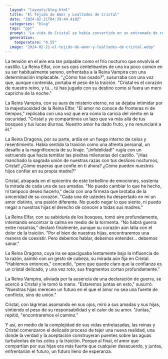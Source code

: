 ```yaml
---
  layout: "layouts/blog.html"
  title: "El Tejido de Amor y Lealtades de Cristal"
  date: "2024-02-21T04:39:44.410Z"
  categories: "blog"
  tags: "gpt"
  prompt: "La vida de Cristal se había convertido en un entramado de relaciones y responsabilidades que superaban cualquier cuento de hadas que hubiera escuchado en su juventud. Su corazón, dividido entre el amor y el deber, latía al ritmo de los mundos que ahora la reclamaban como suya.\r\n\r\nLa Reina Elfar, con su gracia etérea, había encontrado en Cristal una compañera de alma, alguien que compartía su amor por la vida y la naturaleza. Juntas, habían concebido doce elfas, cada una con la promesa de crecer tan fuerte y sabia como su madre y tan hermosa y gentil como su otra madre. La conexión entre ellas era palpable, un lazo que se fortalecía con cada risa y cada palabra de amor susurrada bajo la luz de las estrellas.\r\n\r\nPor otro lado, la Reina Dragona veía en Cristal una fuerza indomable, una pasión que igualaba la suya. Los cinco huevos de dragón que reposaban en la cámara más sagrada eran la prueba de su unión, y la promesa de un linaje que uniría la sabiduría ancestral de los dragones con la valentía humana. La Reina Dragona, con su fuego interior, había enseñado a Cristal el poder de la determinación y la importancia de la fuerza.\r\n\r\nSin embargo, en la sombra de la noche, Cristal se encontró con la Reina Vampira, cuya seducción era tan profunda como el abismo nocturno. En secreto, habían traído al mundo dos gemelas vampiras, cuya existencia era un misterio incluso para las otras reinas. La Reina Vampira, con su amor prohibido, había mostrado a Cristal el significado de la eternidad y el sabor de un amor que desafiaba las convenciones.\r\n\r\nCristal, atrapada en la red de sus propias decisiones, se encontró en una encrucijada de emociones y lealtades. Aunque había aceptado el amor de la Reina Elfar y la Reina Dragona, su corazón y su cuerpo también pertenecían a la noche ya los susurros de la Reina Vampira. La infidelidad no era un acto de malicia, sino un reflejo de la complejidad de su ser, dividido entre diferentes mundos y diferentes amores.\r\n\r\nLa situación se complicó aún más cuando las gemelas vampiras comenzaron a mostrar signos de su herencia mágica, y los huevos de dragón empezaron a resquebrajarse, anunciando la llegada de nuevas vidas que requerirían la guía y protección de todas sus madres. Las elfas, con su curiosidad innata y su conexión con la naturaleza, empezaron a explorar los bosques, ajenas a los secretos que su madre guardaba.\r\n\r\nLa Reina Elfar y la Reina Dragona, aunque no conocían la verdad completa, sentían que Cristal guardaba un secreto. Sin embargo, su amor y confianza en ella permanecían inquebrantables, creyendo que cualquier sombra que se cerniera sobre su relación sería disipada por la luz de la verdad cuando llegara el momento.\r\n\r\nCristal sabía que no podía ocultar la existencia de sus hijas vampiras por siempre, y que la verdad saldría a la luz, trayendo consigo consecuencias que tal vez no estaba preparada para enfrentar. Pero también sabía que cada una de sus hijas, sin importar su origen, era un puente hacia la unidad y la comprensión entre los reinos.\r\n\r\nLa historia de Cristal era una de amor en todas sus formas, de la complejidad de la vida y de la búsqueda de armonía en medio de la diversidad. Su viaje, lejos de haber concluido, apenas comenzaba, y cada día traía consigo la promesa de nuevas lecciones y la esperanza de un futuro en el que todos sus hijos pudieran coexistir en paz, libres de prejuicios y llenos de amor. pero la reina elfa y la reina dragon se dieron cuenta que cristal la humana hermosa tenia hijas gemelas con la reina vampira, la reina elfose puso mega celo de la reina vampiro, y la reina dragon embarazo mas cristal por que le iso infiel con la reina vampiro estaba muy celosa y enojada la reina dragon, la reina les queria esplicar por que le hacian eso a cristal, la reina elfo celo va ber guerra contigo si no te vas reina vampiro, no me voy a lejar de mi amor dijo la reina vampiro, cristal no me importa si me embarazan"
  generation: 
    temperature: "0.55"
  image: "2024-02-21-el-tejido-de-amor-y-lealtades-de-cristal.webp"
---
```

La tensión en el aire era tan palpable como el frío nocturno que envolvía el castillo. La Reina Elfar, con sus ojos centelleantes de una ira poco común en su ser habitualmente sereno, enfrentaba a la Reina Vampira con una determinación implacable. "¿Cómo has osado?", susurraba con una voz que, aunque contenida, portaba el peso de la traición. "Cristal es el corazón de nuestro reino, y tú... tú has jugado con su destino como si fuera un mero capricho de la noche."

La Reina Vampira, con su aura de misterio eterno, no se dejaba intimidar por la majestuosidad de la Reina Elfar. "El amor no conoce de fronteras ni de tiempos," replicaba con una voz que era como la caricia del viento en la oscuridad. "Cristal y yo compartimos un lazo que va más allá de tus bosques y tus luces diurnas. Nuestro amor ha dado fruto, y no renunciaré a él."

La Reina Dragona, por su parte, ardía en un fuego interno de celos y resentimiento. Había sentido la traición como una afrenta personal, un desafío a la magnificencia de su linaje. "¡Infidelidad!" rugía con un estruendo que hacía temblar las piedras milenarias del castillo. "¡Has manchado la sagrada unión de nuestras razas con tus deslices nocturnos, Cristal! ¿Cómo esperas que confíe en ti ahora? ¿Cómo pueden nuestros hijos confiar en su propia madre?"

Cristal, atrapada en el epicentro de este torbellino de emociones, sostenía la mirada de cada una de sus amadas. "No puedo cambiar lo que he hecho, ni tampoco deseo hacerlo," decía con una firmeza que brotaba de la sinceridad de su corazón. "Cada una de ustedes ha despertado en mí un amor distinto, una pasión diferente. No puedo negar lo que siento, ni puedo negar a nuestras hijas el derecho de conocer a todas sus madres."

La Reina Elfar, con su sabiduría de los bosques, tomó aire profundamente, intentando encontrar la calma en medio de la tormenta. "No habrá guerra entre nosotras," declaró finalmente, aunque su corazón aún latía con el dolor de la traición. "Por el bien de nuestras hijas, encontraremos una manera de coexistir. Pero debemos hablar, debemos entender... debemos sanar."

La Reina Dragona, cuya ira se apaciguaba lentamente bajo la influencia de la razón, asintió con un gesto de cabeza, su mirada aún fija en Cristal. "Hablemos entonces," concedió, "pero que quede claro que la confianza es un cristal delicado, y una vez roto, sus fragmentos cortan profundamente."

La Reina Vampira, aliviada por la ausencia de una declaración de guerra, se acercó a Cristal y le tomó la mano. "Estaremos juntas en esto," susurró. "Nuestras hijas merecen un futuro en el que el amor no sea una fuente de conflicto, sino de unión."

Cristal, con lágrimas asomando en sus ojos, miró a sus amadas y sus hijas, sintiendo el peso de su responsabilidad y el calor de su amor. "Juntas," repitió, "encontraremos el camino."

Y así, en medio de la complejidad de sus vidas entrelazadas, las reinas y Cristal comenzaron el delicado proceso de tejer una nueva realidad, una donde la verdad y la aceptación construyeran puentes sobre las aguas turbulentas de los celos y la traición. Porque al final, el amor que compartían por sus hijas era más fuerte que cualquier desacuerdo, y juntas, enfrentarían el futuro, un futuro lleno de esperanza.
